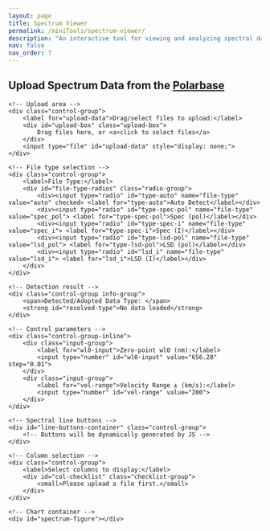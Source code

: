 ```yaml
---
layout: page
title: Spectrum Viewer
permalink: /miniTools/spectrum-viewer/
description: "An interactive tool for viewing and analyzing spectral data."
nav: false
nav_order: 7
---
```


<!-- Include Plotly.js library -->
<!-- <script src="{{ '/assets/js/plotly-3.1.2.min.js' | relative_url }}"></script> -->
<script src="https://cdn.plot.ly/plotly-3.1.0.min.js" charset="utf-8"></script>

<!-- Include custom CSS and JS files -->
<link rel="stylesheet" href="{{ '/assets/css/spectrum-viewer.css' | relative_url }}">
<script src="{{ '/assets/js/miniTools/spectrum-viewer.js' | relative_url }}" defer></script>
<script src="{{ '/assets/js/miniTools/test.js' | relative_url }}" defer></script>
<!-- Page HTML structure -->
<div class="spectrum-viewer-container">
    <h2>Upload Spectrum Data from the <a href='https://www.polarbase.ovgso.fr'>Polarbase</a></h2>

    <!-- Upload area -->
    <div class="control-group">
        <label for="upload-data">Drag/select files to upload:</label>
        <div id="upload-box" class="upload-box">
            Drag files here, or <a>click to select files</a>
        </div>
        <input type="file" id="upload-data" style="display: none;">
    </div>

    <!-- File type selection -->
    <div class="control-group">
        <label>File Type:</label>
        <div id="file-type-radios" class="radio-group">
            <div><input type="radio" id="type-auto" name="file-type" value="auto" checked> <label for="type-auto">Auto Detect</label></div>
            <div><input type="radio" id="type-spec-pol" name="file-type" value="spec_pol"> <label for="type-spec-pol">Spec (pol)</label></div>
            <div><input type="radio" id="type-spec-i" name="file-type" value="spec_i"> <label for="type-spec-i">Spec (I)</label></div>
            <div><input type="radio" id="type-lsd-pol" name="file-type" value="lsd_pol"> <label for="type-lsd-pol">LSD (pol)</label></div>
            <div><input type="radio" id="lsd_i" name="file-type" value="lsd_i"> <label for="lsd_i">LSD (I)</label></div>
        </div>
    </div>

    <!-- Detection result -->
    <div class="control-group info-group">
        <span>Detected/Adopted Data Type: </span>
        <strong id="resolved-type">No data loaded</strong>
    </div>

    <!-- Control parameters -->
    <div class="control-group-inline">
        <div class="input-group">
            <label for="wl0-input">Zero-point wl0 (nm):</label>
            <input type="number" id="wl0-input" value="656.28" step="0.01">
        </div>
        <div class="input-group">
            <label for="vel-range">Velocity Range ± (km/s):</label>
            <input type="number" id="vel-range" value="200">
        </div>
    </div>

    <!-- Spectral line buttons -->
    <div id="line-buttons-container" class="control-group">
        <!-- Buttons will be dynamically generated by JS -->
    </div>

    <!-- Column selection -->
    <div class="control-group">
        <label>Select columns to display:</label>
        <div id="col-checklist" class="checklist-group">
            <small>Please upload a file first.</small>
        </div>
    </div>

    <!-- Chart container -->
    <div id="spectrum-figure"></div>

</div>